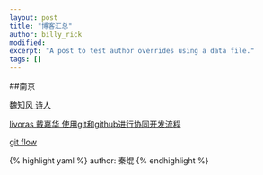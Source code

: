 ```yaml
---
layout: post
title: "博客汇总"
author: billy_rick
modified:
excerpt: "A post to test author overrides using a data file."
tags: []
---
```

##南京

[魏知风 诗人 ](http://weizhifeng.net/why-not-using-git-flow.html)

[livoras 戴嘉华 使用git和github进行协同开发流程](http://livoras.com/post/28)

[git flow](http://danielkummer.github.io/git-flow-cheatsheet/index.zh_CN.html)



{% highlight yaml %}
author: 秦焜
{% endhighlight %}
